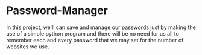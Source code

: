 # Password-Manager
In this project, we'll can save and manage our passwords just by making the use of a simple python program and there will be no need for us all to remember each and every password that we may set for the number of websites we use.
